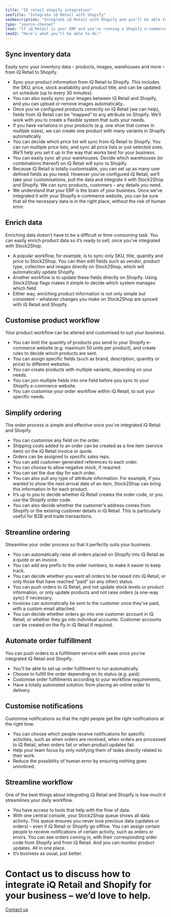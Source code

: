 ```yaml
---
title: "IQ retail shopify integration"
seoTitle: "Integrate iQ Retail with Shopify"
seoDescription: "Integrate iQ Retail with Shopify and you'll be able to streamline your workflow and simplify your ordering process. We'll work with you to create the iQ Retail Shopify integration that works best for your business. Find out more!"
type: "source-channel"
lead: "If iQ Retail is your ERP and you’re running a Shopify e-commerce website, it’s essential that they can communicate with each other. That’s how we can help: integrating iQ Retail and Shopify will make your daily business operations simple and stress-free."
lead2: "Here’s what you’ll be able to do:"
---
```


Sync inventory data
-------------------

Easily sync your inventory data – products, images, warehouses and more – from iQ Retail to Shopify.

*   Sync your product information from iQ Retail to Shopify. This includes the SKU, price, stock availability and product title, and can be updated on schedule (up to every 30 minutes).
*   You can also easily sync your images between iQ Retail and Shopify, and you can upload or remove images automatically..
*   Once you’ve configured products correctly on iQ Retail (we can help), fields from iQ Retail can be “mapped” to any attribute on Shopify. We’ll work with you to create a flexible system that suits your needs.
*   If you have variations in your products (e.g. one shoe that comes in multiple sizes), we can create one product with many variants in Shopify automatically.
*   You can decide which price list will sync from iQ Retail to Shopify. You can run multiple price lists, and sync all price lists or just selected ones. We’ll help you set it up in the way that works best for your business.
*   You can easily sync all your warehouses. Decide which warehouses (or combinations thereof) on iQ Retail will sync to Shopify.
*   Because iQ Retail is totally customisable, you can set up as many user defined fields as you need. However you’ve configured iQ Retail, we’ll take your customisations, pull the data and integrate it with Stock2Shop and Shopify. We can sync products, customers – any details you need.
*   We understand that your ERP is the brain of your business. Once we’ve integrated it with your Shopify e-commerce website, you can be sure that all the necessary data is in the right place, without the risk of human error.

Enrich data
-----------

Enriching data doesn’t have to be a difficult or time-consuming task. You can easily enrich product data so it’s ready to sell, once you’ve integrated with Stock2Shop.

*   A popular workflow, for example, is to sync only SKU, title, quantity and price to Stock2Shop. You can then edit fields such as vendor, product type, collection and images directly on Stock2Shop, which will automatically update Shopify.
*   Another workflow is to update these fields directly on Shopify. Using Stock2Shop flags makes it simple to decide which system manages which field.
*   Either way, enriching product information is not only simple but consistent – whatever changes you make on Stock2Shop are synced with iQ Retail and Shopify.

Customise product workflow
--------------------------

Your product workflow can be altered and customised to suit your business.

*   You can limit the quantity of products you send to your Shopify e-commerce website (e.g. maximum 50 units per product), and create rules to decide which products are sent.
*   You can assign specific fields (such as brand, description, quantity or price) to different websites.
*   You can create products with multiple variants, depending on your needs.
*   You can join multiple fields into one field before you sync to your Shopify e-commerce website.
*   You can customise your order workflow within iQ Retail, to suit your specific needs.

Simplify ordering
-----------------

The order process is simple and effective once you’ve integrated iQ Retail and Shopify.

*   You can customise any field on the order.
*   Shipping costs added to an order can be created as a line item (service item) on the iQ Retail invoice or quote.
*   Orders can be assigned to specific sales reps.
*   You can add customer-generated references to each order.
*   You can choose to allow negative stock, if required.
*   You can set the due day for each order.
*   You can also pull any type of attribute information. For example, if you wanted to show the next arrival date of an item, Stock2Shop can bring this information in for each product.
*   It’s up to you to decide whether iQ Retail creates the order code, or you use the Shopify order code.
*   You can also decide whether the customer’s address comes from Shopify or the existing customer details in iQ Retail. This is particularly useful for B2B and trade transactions.

Streamline ordering
-------------------

Streamline your order process so that it perfectly suits your business.

*   You can automatically raise all orders placed on Shopify into iQ Retail as a quote or an invoice.
*   You can add any prefix to the order numbers, to make it easier to keep track.
*   You can decide whether you want all orders to be raised into iQ Retail, or only those that have reached “paid” (or any other) status.
*   You can push orders to iQ Retail, and not update stock levels or product information, or only update products and not raise orders (a one-way sync) if necessary.
*   Invoices can automatically be sent to the customer once they’ve paid, with a custom email attached.
*   You can decide whether orders go into one customer account in iQ Retail, or whether they go into individual accounts. Customer accounts can be created on the fly in iQ Retail if required.

Automate order fulfillment
--------------------------

You can push orders to a fulfillment service with ease once you’ve integrated iQ Retail and Shopify.

*   You’ll be able to set up order fulfillment to run automatically.
*   Choose to fulfill the order depending on its status (e.g. paid).
*   Customise order fulfillments according to your workflow requirements.
*   Have a totally automated solution: from placing an online order to delivery.

Customise notifications
-----------------------

Customise notifications so that the right people get the right notifications at the right time.

*   You can choose which people receive notifications for specific activities, such as when orders are received, when orders are processed to iQ Retail, when orders fail or when product updates fail.
*   Help your team focus by only notifying them of tasks directly related to their work.
*   Reduce the possibility of human error by ensuring nothing goes unnoticed.

Streamline workflow
-------------------

One of the best things about integrating iQ Retail and Shopify is how much it streamlines your daily workflow.

*   You have access to tools that help with the flow of data.
*   With one central console, your Stock2Shop queue shows all data activity. This queue ensures you never lose precious data (updates or orders) – even if iQ Retail or Shopify go offline. You can assign certain people to receive notifications of certain activity, such as orders or errors. You can see orders coming in, with their corresponding order code from Shopify and from iQ Retail. And you can monitor product updates. All in one place.
*   It’s business as usual, just better.

Contact us to discuss how to integrate iQ Retail and Shopify for your business – we’d love to help.
===================================================================================================

[Contact us](/contact-us "Contact Stock2Shop")
